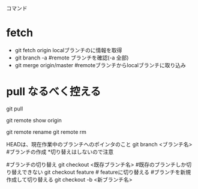コマンド

# fetch
- git fetch origin localブランチのに情報を取得
- git branch -a #remote ブランチを確認(-a 全部)
- git merge origin/master #remoteブランチからlocalブランチに取り込み

# pull なるべく控える
git pull

git remote show origin

git remote rename <old remote name><new remote name>
git remote rm <remote name>

HEADは、現在作業中のブランチへのポインタのこと
git branch <ブランチ名> #ブランチの作成 *切り替えはしないので注意

#ブランチの切り替え
git checkout <既存ブランチ名> #既存のブランチしか切り替えできない
git checkout feature # featureに切り替える
#ブランチを新規作成して切り替える
git checkout -b <新ブランチ名>
